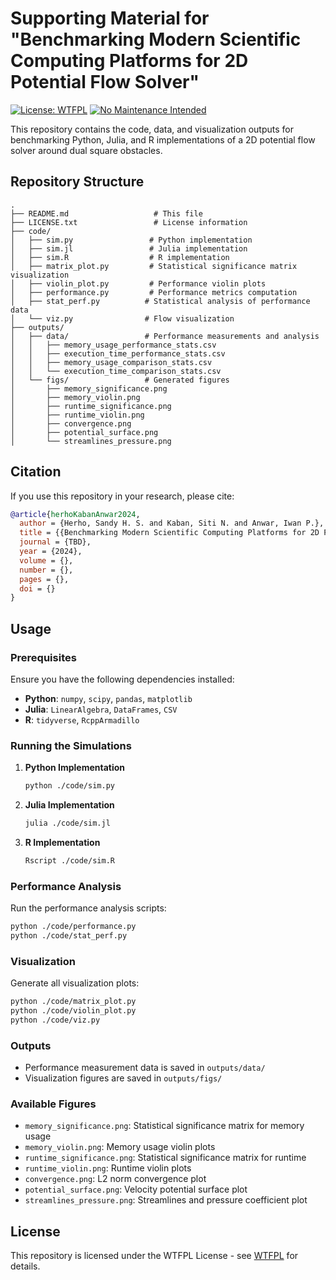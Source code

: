 # Supporting Material for "Benchmarking Modern Scientific Computing Platforms for 2D Potential Flow Solver"

[![License: WTFPL](https://img.shields.io/badge/License-WTFPL-brightgreen.svg)](http://www.wtfpl.net/about/)
[![No Maintenance Intended](http://unmaintained.tech/badge.svg)](http://unmaintained.tech/)

This repository contains the code, data, and visualization outputs for benchmarking Python, Julia, and R implementations of a 2D potential flow solver around dual square obstacles.

## Repository Structure

```plaintext
.
├── README.md                   # This file
├── LICENSE.txt                 # License information
├── code/
│   ├── sim.py                 # Python implementation
│   ├── sim.jl                 # Julia implementation
│   ├── sim.R                  # R implementation
│   ├── matrix_plot.py         # Statistical significance matrix visualization
│   ├── violin_plot.py         # Performance violin plots
│   ├── performance.py         # Performance metrics computation
│   ├── stat_perf.py          # Statistical analysis of performance data
│   └── viz.py                # Flow visualization
├── outputs/
│   ├── data/                 # Performance measurements and analysis
│   │   ├── memory_usage_performance_stats.csv
│   │   ├── execution_time_performance_stats.csv
│   │   ├── memory_usage_comparison_stats.csv
│   │   └── execution_time_comparison_stats.csv
│   └── figs/                 # Generated figures
│       ├── memory_significance.png
│       ├── memory_violin.png
│       ├── runtime_significance.png
│       ├── runtime_violin.png
│       ├── convergence.png
│       ├── potential_surface.png
│       └── streamlines_pressure.png
```

## Citation

If you use this repository in your research, please cite:

```bibtex
@article{herhoKabanAnwar2024,
  author = {Herho, Sandy H. S. and Kaban, Siti N. and Anwar, Iwan P.},
  title = {{Benchmarking Modern Scientific Computing Platforms for 2D Potential Flow Solver}},
  journal = {TBD},
  year = {2024},
  volume = {},
  number = {},
  pages = {},
  doi = {}
}
```

## Usage

### Prerequisites
Ensure you have the following dependencies installed:

- **Python**: `numpy`, `scipy`, `pandas`, `matplotlib`
- **Julia**: `LinearAlgebra`, `DataFrames`, `CSV`
- **R**: `tidyverse`, `RcppArmadillo`

### Running the Simulations

1. **Python Implementation**
   ```bash
   python ./code/sim.py
   ```

2. **Julia Implementation**
   ```bash
   julia ./code/sim.jl
   ```

3. **R Implementation**
   ```bash
   Rscript ./code/sim.R
   ```

### Performance Analysis

Run the performance analysis scripts:
```bash
python ./code/performance.py
python ./code/stat_perf.py
```

### Visualization

Generate all visualization plots:
```bash
python ./code/matrix_plot.py
python ./code/violin_plot.py
python ./code/viz.py
```

### Outputs
- Performance measurement data is saved in `outputs/data/`
- Visualization figures are saved in `outputs/figs/`

### Available Figures

- `memory_significance.png`: Statistical significance matrix for memory usage
- `memory_violin.png`: Memory usage violin plots
- `runtime_significance.png`: Statistical significance matrix for runtime
- `runtime_violin.png`: Runtime violin plots
- `convergence.png`: L2 norm convergence plot
- `potential_surface.png`: Velocity potential surface plot
- `streamlines_pressure.png`: Streamlines and pressure coefficient plot

## License
This repository is licensed under the WTFPL License - see [WTFPL](http://www.wtfpl.net/about/) for details.
